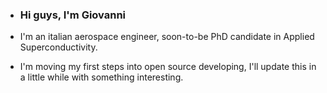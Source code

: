 
- ### Hi guys, I'm Giovanni

- I'm an italian aerospace engineer, soon-to-be PhD candidate in Applied Superconductivity.
- I'm moving my first steps into open source developing, I'll update this in a little while with something interesting.

